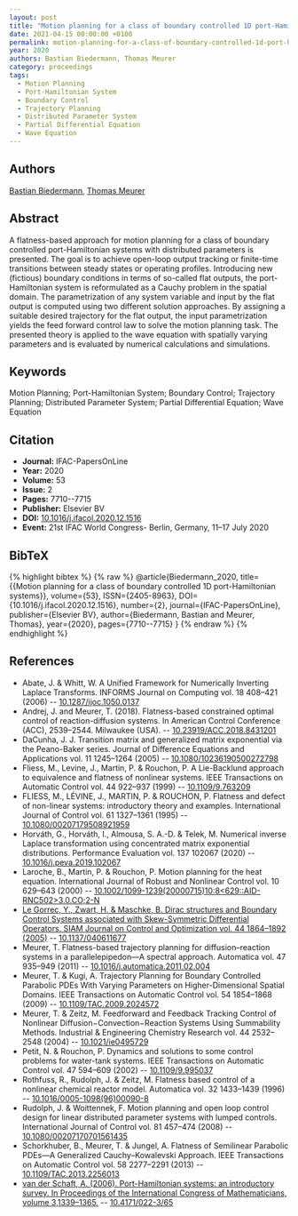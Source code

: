 ```yaml
---
layout: post
title: "Motion planning for a class of boundary controlled 1D port-Hamiltonian systems"
date: 2021-04-15 00:00:00 +0100
permalink: motion-planning-for-a-class-of-boundary-controlled-1d-port-hamiltonian-systems
year: 2020
authors: Bastian Biedermann, Thomas Meurer
category: proceedings
tags:
  - Motion Planning
  - Port-Hamiltonian System
  - Boundary Control
  - Trajectory Planning
  - Distributed Parameter System
  - Partial Differential Equation
  - Wave Equation
---
```

 
## Authors
[Bastian Biedermann](authors/bastian-biedermann), [Thomas Meurer](authors/thomas-meurer)
 
## Abstract
A flatness-based approach for motion planning for a class of boundary controlled port-Hamiltonian systems with distributed parameters is presented. The goal is to achieve open-loop output tracking or finite-time transitions between steady states or operating profiles. Introducing new (fictious) boundary conditions in terms of so-called flat outputs, the port-Hamiltonian system is reformulated as a Cauchy problem in the spatial domain. The parametrization of any system variable and input by the flat output is computed using two different solution approaches. By assigning a suitable desired trajectory for the flat output, the input parametrization yields the feed forward control law to solve the motion planning task. The presented theory is applied to the wave equation with spatially varying parameters and is evaluated by numerical calculations and simulations.
 
## Keywords
Motion Planning; Port-Hamiltonian System; Boundary Control; Trajectory Planning; Distributed Parameter System; Partial Differential Equation; Wave Equation
 
## Citation
- **Journal:** IFAC-PapersOnLine
- **Year:** 2020
- **Volume:** 53
- **Issue:** 2
- **Pages:** 7710--7715
- **Publisher:** Elsevier BV
- **DOI:** [10.1016/j.ifacol.2020.12.1516](https://doi.org/10.1016/j.ifacol.2020.12.1516)
- **Event:** 21st IFAC World Congress- Berlin, Germany, 11–17 July 2020
 
## BibTeX
{% highlight bibtex %}
{% raw %}
@article{Biedermann_2020,
  title={{Motion planning for a class of boundary controlled 1D port-Hamiltonian systems}},
  volume={53},
  ISSN={2405-8963},
  DOI={10.1016/j.ifacol.2020.12.1516},
  number={2},
  journal={IFAC-PapersOnLine},
  publisher={Elsevier BV},
  author={Biedermann, Bastian and Meurer, Thomas},
  year={2020},
  pages={7710--7715}
}
{% endraw %}
{% endhighlight %}
 
## References
- Abate, J. & Whitt, W. A Unified Framework for Numerically Inverting Laplace Transforms. INFORMS Journal on Computing vol. 18 408–421 (2006) -- [10.1287/ijoc.1050.0137](https://doi.org/10.1287/ijoc.1050.0137)
- Andrej, J. and Meurer, T. (2018). Flatness-based constrained optimal control of reaction-diffusion systems. In American Control Conference (ACC), 2539–2544. Milwaukee (USA). -- [10.23919/ACC.2018.8431201](https://doi.org/10.23919/ACC.2018.8431201)
- DaCunha, J. J. Transition matrix and generalized matrix exponential via the Peano-Baker series. Journal of Difference Equations and Applications vol. 11 1245–1264 (2005) -- [10.1080/10236190500272798](https://doi.org/10.1080/10236190500272798)
- Fliess, M., Levine, J., Martin, P. & Rouchon, P. A Lie-Backlund approach to equivalence and flatness of nonlinear systems. IEEE Transactions on Automatic Control vol. 44 922–937 (1999) -- [10.1109/9.763209](https://doi.org/10.1109/9.763209)
- FLIESS, M., LÉVINE, J., MARTIN, P. & ROUCHON, P. Flatness and defect of non-linear systems: introductory theory and examples. International Journal of Control vol. 61 1327–1361 (1995) -- [10.1080/00207179508921959](https://doi.org/10.1080/00207179508921959)
- Horváth, G., Horváth, I., Almousa, S. A.-D. & Telek, M. Numerical inverse Laplace transformation using concentrated matrix exponential distributions. Performance Evaluation vol. 137 102067 (2020) -- [10.1016/j.peva.2019.102067](https://doi.org/10.1016/j.peva.2019.102067)
- Laroche, B., Martin, P. & Rouchon, P. Motion planning for the heat equation. International Journal of Robust and Nonlinear Control vol. 10 629–643 (2000) -- [10.1002/1099-1239(20000715)10:8<629::AID-RNC502>3.0.CO;2-N](https://doi.org/10.1002/1099-1239(20000715)10:8<629::AID-RNC502>3.0.CO;2-N)
- [Le Gorrec, Y., Zwart, H. & Maschke, B. Dirac structures and Boundary Control Systems associated with Skew-Symmetric Differential Operators. SIAM Journal on Control and Optimization vol. 44 1864–1892 (2005)](dirac-structures-and-boundary-control-systems-associated-with-skew-symmetric-differential-operators) -- [10.1137/040611677](https://doi.org/10.1137/040611677)
- Meurer, T. Flatness-based trajectory planning for diffusion–reaction systems in a parallelepipedon—A spectral approach. Automatica vol. 47 935–949 (2011) -- [10.1016/j.automatica.2011.02.004](https://doi.org/10.1016/j.automatica.2011.02.004)
- Meurer, T. & Kugi, A. Trajectory Planning for Boundary Controlled Parabolic PDEs With Varying Parameters on Higher-Dimensional Spatial Domains. IEEE Transactions on Automatic Control vol. 54 1854–1868 (2009) -- [10.1109/TAC.2009.2024572](https://doi.org/10.1109/TAC.2009.2024572)
- Meurer, T. & Zeitz, M. Feedforward and Feedback Tracking Control of Nonlinear Diffusion−Convection−Reaction Systems Using Summability Methods. Industrial &amp; Engineering Chemistry Research vol. 44 2532–2548 (2004) -- [10.1021/ie0495729](https://doi.org/10.1021/ie0495729)
- Petit, N. & Rouchon, P. Dynamics and solutions to some control problems for water-tank systems. IEEE Transactions on Automatic Control vol. 47 594–609 (2002) -- [10.1109/9.995037](https://doi.org/10.1109/9.995037)
- Rothfuss, R., Rudolph, J. & Zeitz, M. Flatness based control of a nonlinear chemical reactor model. Automatica vol. 32 1433–1439 (1996) -- [10.1016/0005-1098(96)00090-8](https://doi.org/10.1016/0005-1098(96)00090-8)
- Rudolph, J. & Woittennek, F. Motion planning and open loop control design for linear distributed parameter systems with lumped controls. International Journal of Control vol. 81 457–474 (2008) -- [10.1080/00207170701561435](https://doi.org/10.1080/00207170701561435)
- Schorkhuber, B., Meurer, T. & Jungel, A. Flatness of Semilinear Parabolic PDEs—A Generalized Cauchy–Kowalevski Approach. IEEE Transactions on Automatic Control vol. 58 2277–2291 (2013) -- [10.1109/TAC.2013.2256013](https://doi.org/10.1109/TAC.2013.2256013)
- [van der Schaft, A. (2006). Port-Hamiltonian systems: an introductory survey. In Proceedings of the International Congress of Mathematicians, volume 3,1339–1365.](port-hamiltonian-systems-an-introductory-survey) -- [10.4171/022-3/65](https://doi.org/10.4171/022-3/65)

